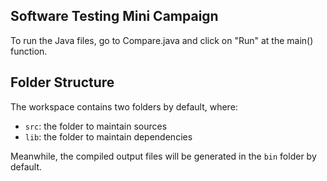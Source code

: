 ## Software Testing Mini Campaign

To run the Java files, go to Compare.java and click on "Run" at the main() function.

## Folder Structure

The workspace contains two folders by default, where:

- `src`: the folder to maintain sources
- `lib`: the folder to maintain dependencies

Meanwhile, the compiled output files will be generated in the `bin` folder by default.

